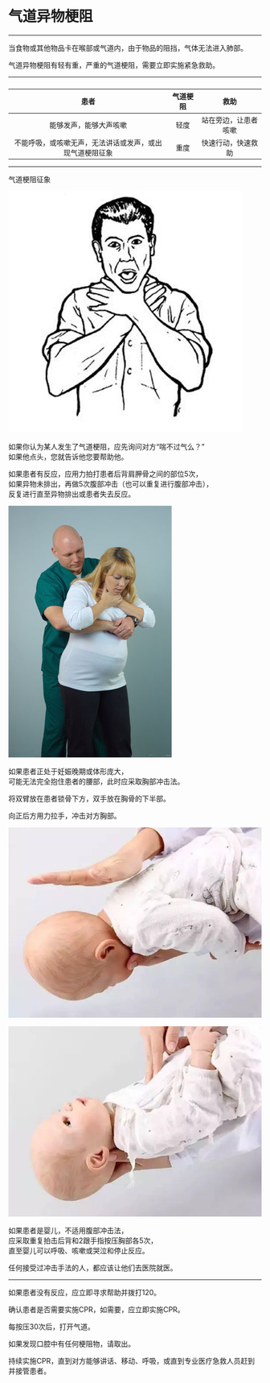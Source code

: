 # 气道异物梗阻

---

当食物或其他物品卡在喉部或气道内，由于物品的阻挡，气体无法进入肺部。

气道异物梗阻有轻有重，严重的气道梗阻，需要立即实施紧急救助。

---

### 

| **患者** | **气道梗阻** | **救助** |
| :---: | :---: | :---: |
| 能够发声，能够大声咳嗽 | 轻度 | 站在旁边，让患者咳嗽 |
| 不能呼吸，或咳嗽无声，无法讲话或发声，或出现气道梗阻征象 | 重度 | 快速行动，快速救助 |

---

气道梗阻征象

![](/assets/choking-Medium-Small.jpg)

如果你认为某人发生了气道梗阻，应先询问对方“喘不过气么？”  
如果他点头，您就告诉他您要帮助他。

如果患者有反应，应用力拍打患者后背肩胛骨之间的部位5次，  
如果异物未排出，再做5次腹部冲击（也可以重复进行腹部冲击），  
反复进行直至异物排出或患者失去反应。

![](/assets/11a_04.jpg)

如果患者正处于妊娠晚期或体形庞大，  
可能无法完全抱住患者的腰部，此时应采取胸部冲击法。

将双臂放在患者锁骨下方，双手放在胸骨的下半部。

向正后方用力拉手，冲击对方胸部。

![](/assets/37e00002006d03617199.jpg)

![](/assets/37d90001d7a1ad3424f3.jpg)

如果患者是婴儿，不适用腹部冲击法，  
应采取重复拍击后背和2跟手指按压胸部各5次，  
直至婴儿可以呼吸、咳嗽或哭泣和停止反应。

任何接受过冲击手法的人，都应该让他们去医院就医。

---

如果患者没有反应，应立即寻求帮助并拨打120。

确认患者是否需要实施CPR，如需要，应立即实施CPR。

每按压30次后，打开气道。

如果发现口腔中有任何梗阻物，请取出。

持续实施CPR，直到对方能够讲话、移动、呼吸，或直到专业医疗急救人员赶到并接管患者。

